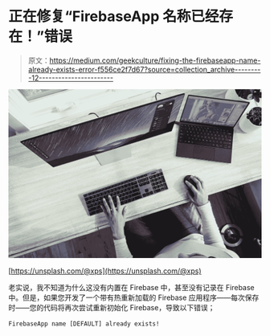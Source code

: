 # 正在修复“FirebaseApp 名称已经存在！”错误

> 原文：<https://medium.com/geekculture/fixing-the-firebaseapp-name-already-exists-error-f556ce2f7d67?source=collection_archive---------12----------------------->

![](img/cfe0966d1a31c1288cb029471d3e9dc7.png)

[https://unsplash.com/@xps](https://unsplash.com/@xps)

老实说，我不知道为什么这没有内置在 Firebase 中，甚至没有记录在 Firebase 中。但是，如果您开发了一个带有热重新加载的 Firebase 应用程序——每次保存时——您的代码将再次尝试重新初始化 Firebase，导致以下错误；

```
FirebaseApp name [DEFAULT] already exists!
```